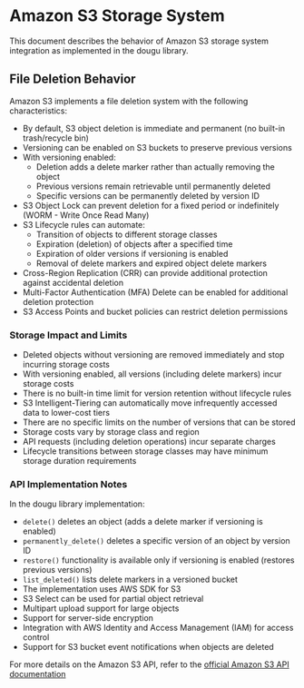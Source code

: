 # Amazon S3 Storage System

This document describes the behavior of Amazon S3 storage system integration as implemented in the dougu library.

## File Deletion Behavior

Amazon S3 implements a file deletion system with the following characteristics:

- By default, S3 object deletion is immediate and permanent (no built-in trash/recycle bin)
- Versioning can be enabled on S3 buckets to preserve previous versions
- With versioning enabled:
  - Deletion adds a delete marker rather than actually removing the object
  - Previous versions remain retrievable until permanently deleted
  - Specific versions can be permanently deleted by version ID
- S3 Object Lock can prevent deletion for a fixed period or indefinitely (WORM - Write Once Read Many)
- S3 Lifecycle rules can automate:
  - Transition of objects to different storage classes
  - Expiration (deletion) of objects after a specified time
  - Expiration of older versions if versioning is enabled
  - Removal of delete markers and expired object delete markers
- Cross-Region Replication (CRR) can provide additional protection against accidental deletion
- Multi-Factor Authentication (MFA) Delete can be enabled for additional deletion protection
- S3 Access Points and bucket policies can restrict deletion permissions

### Storage Impact and Limits

- Deleted objects without versioning are removed immediately and stop incurring storage costs
- With versioning enabled, all versions (including delete markers) incur storage costs
- There is no built-in time limit for version retention without lifecycle rules
- S3 Intelligent-Tiering can automatically move infrequently accessed data to lower-cost tiers
- There are no specific limits on the number of versions that can be stored
- Storage costs vary by storage class and region
- API requests (including deletion operations) incur separate charges
- Lifecycle transitions between storage classes may have minimum storage duration requirements

### API Implementation Notes

In the dougu library implementation:

- `delete()` deletes an object (adds a delete marker if versioning is enabled)
- `permanently_delete()` deletes a specific version of an object by version ID
- `restore()` functionality is available only if versioning is enabled (restores previous versions)
- `list_deleted()` lists delete markers in a versioned bucket
- The implementation uses AWS SDK for S3
- S3 Select can be used for partial object retrieval
- Multipart upload support for large objects
- Support for server-side encryption
- Integration with AWS Identity and Access Management (IAM) for access control
- Support for S3 bucket event notifications when objects are deleted

For more details on the Amazon S3 API, refer to the [official Amazon S3 API documentation](https://docs.aws.amazon.com/AmazonS3/latest/API/Welcome.html) 